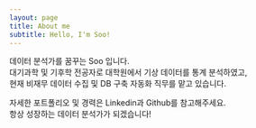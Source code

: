 ```yaml
---
layout: page
title: About me
subtitle: Hello, I'm Soo!
---
```


데이터 분석가를 꿈꾸는 Soo 입니다.  
대기과학 및 기후학 전공자로 대학원에서 기상 데이터를 통계 분석하였고,  
현재 비재무 데이터 수집 및 DB 구축 자동화 직무를 맡고 있습니다.  
  
자세한 포트폴리오 및 경력은 Linkedin과 Github를 참고해주세요.  
항상 성장하는 데이터 분석가가 되겠습니다!
